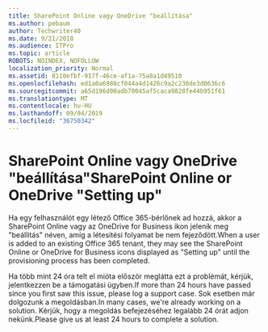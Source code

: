 ```yaml
---
title: SharePoint Online vagy OneDrive "beállítása"
ms.author: pebaum
author: Techwriter40
ms.date: 9/21/2018
ms.audience: ITPro
ms.topic: article
ROBOTS: NOINDEX, NOFOLLOW
localization_priority: Normal
ms.assetid: 8110efbf-917f-46ce-af1a-75a8a1d49510
ms.openlocfilehash: ed1a0a6988cf044a4d1426c9a2c230de3d0636c6
ms.sourcegitcommit: a65d196d00adb70045af5caca9828fe44b951f61
ms.translationtype: MT
ms.contentlocale: hu-HU
ms.lasthandoff: 09/04/2019
ms.locfileid: "36750342"
---
```

# <a name="sharepoint-online-or-onedrive-setting-up"></a><span data-ttu-id="d6a0d-102">SharePoint Online vagy OneDrive "beállítása"</span><span class="sxs-lookup"><span data-stu-id="d6a0d-102">SharePoint Online or OneDrive "Setting up"</span></span>

<span data-ttu-id="d6a0d-103">Ha egy felhasználót egy létező Office 365-bérlőnek ad hozzá, akkor a SharePoint Online vagy az OneDrive for Business ikon jelenik meg "beállítás" néven, amíg a létesítési folyamat be nem fejeződött.</span><span class="sxs-lookup"><span data-stu-id="d6a0d-103">When a user is added to an existing Office 365 tenant, they may see the SharePoint Online or OneDrive for Business icons displayed as "Setting up" until the provisioning process has been completed.</span></span>
  
<span data-ttu-id="d6a0d-104">Ha több mint 24 óra telt el mióta először meglátta ezt a problémát, kérjük, jelentkezzen be a támogatási ügyben.</span><span class="sxs-lookup"><span data-stu-id="d6a0d-104">If more than 24 hours have passed since you first saw this issue, please log a support case.</span></span> <span data-ttu-id="d6a0d-105">Sok esetben már dolgozunk a megoldásban.</span><span class="sxs-lookup"><span data-stu-id="d6a0d-105">In many cases, we're already working on a solution.</span></span> <span data-ttu-id="d6a0d-106">Kérjük, hogy a megoldás befejezéséhez legalább 24 órát adjon nekünk.</span><span class="sxs-lookup"><span data-stu-id="d6a0d-106">Please give us at least 24 hours to complete a solution.</span></span>
  

